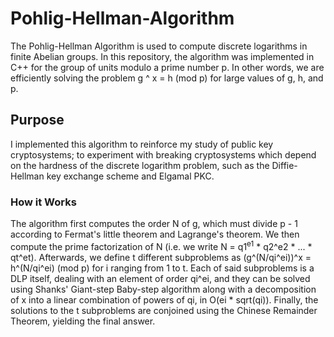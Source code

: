 # Pohlig-Hellman-Algorithm
The Pohlig-Hellman Algorithm is used to compute discrete logarithms in finite Abelian groups. In this repository, the algorithm was implemented in C++ for the group of units modulo a prime number p. In other words, we are efficiently solving the problem g ^ x = h (mod p) for large values of g, h, and p.

## Purpose
I implemented this algorithm to reinforce my study of public key cryptosystems; to experiment with breaking cryptosystems which depend on the hardness of the discrete logarithm problem, such as the Diffie-Hellman key exchange scheme and Elgamal PKC.

### How it Works
The algorithm first computes the order N of g, which must divide p - 1 according to Fermat's little theorem and Lagrange's theorem. We then compute the prime factorization of N (i.e. we write N = q1<sup>e1</sup> * q2^e2 * ... * qt^et). Afterwards, we define t different subproblems as (g^(N/qi^ei))^x = h^(N/qi^ei) (mod p) for i ranging from 1 to t. Each of said subproblems is a DLP itself, dealing with an element of order qi^ei, and they can be solved using Shanks' Giant-step Baby-step algorithm along with a decomposition of x into a linear combination of powers of qi, in O(ei * sqrt(qi)). Finally, the solutions to the t subproblems are conjoined using the Chinese Remainder Theorem, yielding the final answer. 
